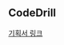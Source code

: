 ## CodeDrill

[기획서 링크](https://somber-purple-9f8.notion.site/226197566dc380c88fa3edb1089fc896?source=copy_link)
